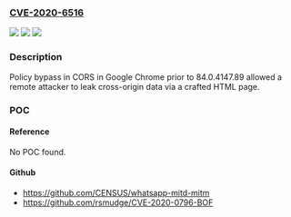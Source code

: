 ### [CVE-2020-6516](https://cve.mitre.org/cgi-bin/cvename.cgi?name=CVE-2020-6516)
![](https://img.shields.io/static/v1?label=Product&message=Chrome&color=blue)
![](https://img.shields.io/static/v1?label=Version&message=%3C%2084.0.4147.89%20&color=brighgreen)
![](https://img.shields.io/static/v1?label=Vulnerability&message=Policy%20bypass&color=brighgreen)

### Description

Policy bypass in CORS in Google Chrome prior to 84.0.4147.89 allowed a remote attacker to leak cross-origin data via a crafted HTML page.

### POC

#### Reference
No POC found.

#### Github
- https://github.com/CENSUS/whatsapp-mitd-mitm
- https://github.com/rsmudge/CVE-2020-0796-BOF

